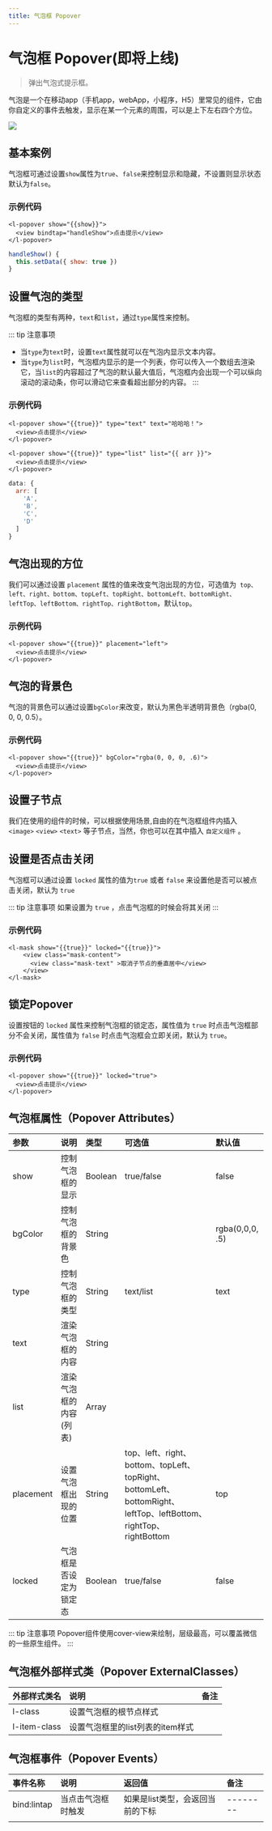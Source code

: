 ```yaml
---
title: 气泡框 Popover
---
```


# <H2Icon />  气泡框 Popover(即将上线)

> 弹出气泡式提示框。

气泡是一个在移动app（手机app，webApp，小程序，H5）里常见的组件，它由你自定义的事件去触发，显示在某一个元素的周围，可以是上下左右四个方位。


<img-wrapper>
  <img src="https://imglf5.nosdn0.126.net/img/YUdIR2E3ME5weEdRVlpjY2JUME5DMVZZTXQyeHA0Mm9oVitZczQzQkM3TDB1T3FCM1V1aHNBPT0.png?imageView&thumbnail=500x0&quality=96&stripmeta=0">
</img-wrapper> 

## 基本案例

气泡框可通过设置`show`属性为`true`、`false`来控制显示和隐藏，不设置则显示状态默认为`false`。

### 示例代码
```wxml
<l-popover show="{{show}}">
  <view bindtap="handleShow">点击提示</view>
</l-popover>
```
```js
handleShow() {
  this.setData({ show: true })
}
```

## 设置气泡的类型

气泡框的类型有两种，`text`和`list`，通过`type`属性来控制。

::: tip 注意事项
 - 当`type`为`text`时，设置`text`属性就可以在气泡内显示文本内容。
 - 当`type`为`list`时，气泡框内显示的是一个列表，你可以传入一个数组去渲染它，当`list`的内容超过了气泡的默认最大值后，气泡框内会出现一个可以纵向滚动的滚动条，你可以滑动它来查看超出部分的内容。
:::

### 示例代码
```wxml
<l-popover show="{{true}}" type="text" text="哈哈哈！">
  <view>点击提示</view>
</l-popover>

<l-popover show="{{true}}" type="list" list="{{ arr }}">
  <view>点击提示</view>
</l-popover>
```

```js
data: {
  arr: [
    'A',
    'B',
    'C',
    'D'
  ]
}
```

## 气泡出现的方位

我们可以通过设置 `placement` 属性的值来改变气泡出现的方位，可选值为` top、left、right、bottom、topLeft、topRight、bottomLeft、bottomRight、leftTop、leftBottom、rightTop、rightBottom`，默认`top`。

### 示例代码
```wxml
<l-popover show="{{true}}" placement="left">
  <view>点击提示</view>
</l-popover>
```

## 气泡的背景色

气泡的背景色可以通过设置`bgColor`来改变，默认为黑色半透明背景色（rgba(0, 0, 0, 0.5）。

### 示例代码
```wxml
<l-popover show="{{true}}" bgColor="rgba(0, 0, 0, .6)">
  <view>点击提示</view>
</l-popover>
```


## 设置子节点

我们在使用的组件的时候，可以根据使用场景,自由的在气泡框组件内插入 `<image>` `<view>` `<text>` 等子节点，当然，你也可以在其中插入 `自定义组件` 。



## 设置是否点击关闭

气泡框可以通过设置 `locked` 属性的值为`true` 或者 `false` 来设置他是否可以被点击关闭，默认为 `true`

::: tip 注意事项
 如果设置为 `true` ，点击气泡框的时候会将其关闭
:::
### 示例代码

```wxml
<l-mask show="{{true}}" locked="{{true}}">
    <view class="mask-content">
      <view class="mask-text" >取消子节点的垂直居中</view>
    </view>
</l-mask>

```

## 锁定Popover
设置按钮的 `locked` 属性来控制气泡框的锁定态，属性值为 `true` 时点击气泡框部分不会关闭，属性值为 `false` 时点击气泡框会立即关闭，默认为 `true`。 

### 示例代码
```wxml
<l-popover show="{{true}}" locked="true">
  <view>点击提示</view>
</l-popover>

```

## 气泡框属性（Popover Attributes）

| 参数   | 说明 | 类型 | 可选值 | 默认值 |  
|:----|:----|:----|:----|:----|
| show | 控制气泡框的显示 | Boolean | true/false | false | 
| bgColor | 控制气泡框的背景色 | String |  | rgba(0,0,0, .5) | 
| type | 控制气泡框的类型 | String | text/list | text | 
| text | 渲染气泡框的内容 | String |  |  | 
| list | 渲染气泡框的内容(列表) | Array |  |  | 
| placement | 设置气泡框出现的位置 | String |  top、left、right、bottom、topLeft、topRight、bottomLeft、bottomRight、leftTop、leftBottom、rightTop、rightBottom | top | 
| locked   | 气泡框是否设定为锁定态 | Boolean | true/false | false 

::: tip 注意事项
 Popover组件使用cover-view来绘制，层级最高，可以覆盖微信的一些原生组件。
:::

## 气泡框外部样式类（Popover ExternalClasses）
| 外部样式类名 | 说明 | 备注 |
| :--------- | :----------------- | :----- |
| l-class   | 设置气泡框的根节点样式 |   | 
| l-item-class   | 设置气泡框里的list列表的item样式 |  | 


## 气泡框事件（Popover Events）

| 事件名称   | 说明   | 返回值   | 备注   | 
|:----|:----|:----|:----|
| bind:lintap   | 当点击气泡框时触发   |  如果是list类型，会返回当前的下标  | --------   | 
|  |    |   |  | 


<RightMenu />

